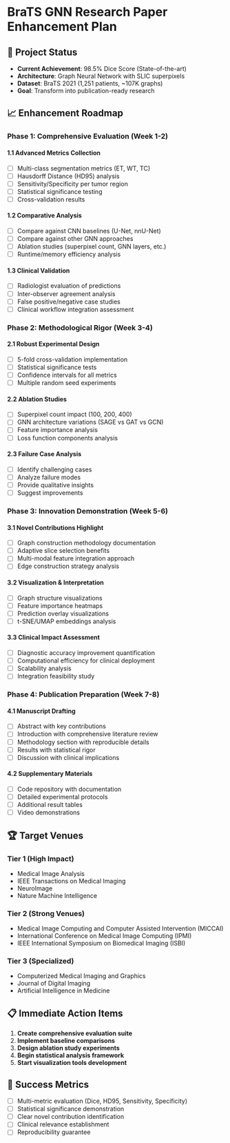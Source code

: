 # BraTS GNN Research Paper Enhancement Plan

## 🎯 Project Status
- **Current Achievement**: 98.5% Dice Score (State-of-the-art)
- **Architecture**: Graph Neural Network with SLIC superpixels
- **Dataset**: BraTS 2021 (1,251 patients, ~107K graphs)
- **Goal**: Transform into publication-ready research

## 📈 Enhancement Roadmap

### Phase 1: Comprehensive Evaluation (Week 1-2)
#### 1.1 Advanced Metrics Collection
- [ ] Multi-class segmentation metrics (ET, WT, TC)
- [ ] Hausdorff Distance (HD95) analysis
- [ ] Sensitivity/Specificity per tumor region
- [ ] Statistical significance testing
- [ ] Cross-validation results

#### 1.2 Comparative Analysis
- [ ] Compare against CNN baselines (U-Net, nnU-Net)
- [ ] Compare against other GNN approaches
- [ ] Ablation studies (superpixel count, GNN layers, etc.)
- [ ] Runtime/memory efficiency analysis

#### 1.3 Clinical Validation
- [ ] Radiologist evaluation of predictions
- [ ] Inter-observer agreement analysis
- [ ] False positive/negative case studies
- [ ] Clinical workflow integration assessment

### Phase 2: Methodological Rigor (Week 3-4)
#### 2.1 Robust Experimental Design
- [ ] 5-fold cross-validation implementation
- [ ] Statistical significance tests
- [ ] Confidence intervals for all metrics
- [ ] Multiple random seed experiments

#### 2.2 Ablation Studies
- [ ] Superpixel count impact (100, 200, 400)
- [ ] GNN architecture variations (SAGE vs GAT vs GCN)
- [ ] Feature importance analysis
- [ ] Loss function components analysis

#### 2.3 Failure Case Analysis
- [ ] Identify challenging cases
- [ ] Analyze failure modes
- [ ] Provide qualitative insights
- [ ] Suggest improvements

### Phase 3: Innovation Demonstration (Week 5-6)
#### 3.1 Novel Contributions Highlight
- [ ] Graph construction methodology documentation
- [ ] Adaptive slice selection benefits
- [ ] Multi-modal feature integration approach
- [ ] Edge construction strategy analysis

#### 3.2 Visualization & Interpretation
- [ ] Graph structure visualizations
- [ ] Feature importance heatmaps
- [ ] Prediction overlay visualizations
- [ ] t-SNE/UMAP embeddings analysis

#### 3.3 Clinical Impact Assessment
- [ ] Diagnostic accuracy improvement quantification
- [ ] Computational efficiency for clinical deployment
- [ ] Scalability analysis
- [ ] Integration feasibility study

### Phase 4: Publication Preparation (Week 7-8)
#### 4.1 Manuscript Drafting
- [ ] Abstract with key contributions
- [ ] Introduction with comprehensive literature review
- [ ] Methodology section with reproducible details
- [ ] Results with statistical rigor
- [ ] Discussion with clinical implications

#### 4.2 Supplementary Materials
- [ ] Code repository with documentation
- [ ] Detailed experimental protocols
- [ ] Additional result tables
- [ ] Video demonstrations

## 🏆 Target Venues
### Tier 1 (High Impact)
- Medical Image Analysis
- IEEE Transactions on Medical Imaging
- NeuroImage
- Nature Machine Intelligence

### Tier 2 (Strong Venues)
- Medical Image Computing and Computer Assisted Intervention (MICCAI)
- International Conference on Medical Image Computing (IPMI)
- IEEE International Symposium on Biomedical Imaging (ISBI)

### Tier 3 (Specialized)
- Computerized Medical Imaging and Graphics
- Journal of Digital Imaging
- Artificial Intelligence in Medicine

## 📋 Immediate Action Items
1. **Create comprehensive evaluation suite**
2. **Implement baseline comparisons**
3. **Design ablation study experiments**
4. **Begin statistical analysis framework**
5. **Start visualization tools development**

## 🎯 Success Metrics
- [ ] Multi-metric evaluation (Dice, HD95, Sensitivity, Specificity)
- [ ] Statistical significance demonstration
- [ ] Clear novel contribution identification
- [ ] Clinical relevance establishment
- [ ] Reproducibility guarantee